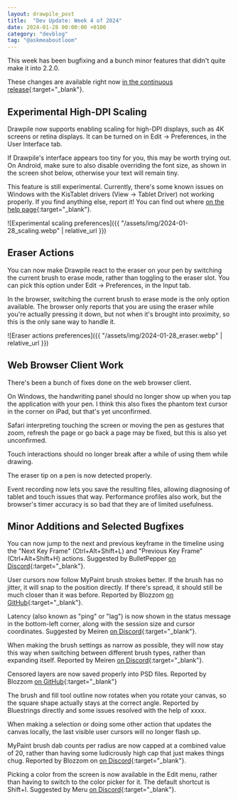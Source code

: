 ```yaml
---
layout: drawpile_post
title:  "Dev Update: Week 4 of 2024"
date: 2024-01-28 00:00:00 +0100
category: "devblog"
tag: "@askmeaboutloom"
---
```


This week has been bugfixing and a bunch minor features that didn't quite make it into 2.2.0.

These changes are available right now [in the continuous release](https://github.com/drawpile/Drawpile/releases/tag/continuous){:target="_blank"}.

## Experimental High-DPI Scaling

Drawpile now supports enabling scaling for high-DPI displays, such as 4K screens or retina displays. It can be turned on in Edit → Preferences, in the User Interface tab.

If Drawpile's interface appears too tiny for you, this may be worth trying out. On Android, make sure to also disable overriding the font size, as shown in the screen shot below, otherwise your text will remain tiny.

This feature is still experimental. Currently, there's some known issues on Windows with the KisTablet drivers (View → Tablet Driver) not working properly. If you find anything else, report it! You can find out where [on the help page](https://drawpile.net/help/){:target="_blank"}.

![Experimental scaling preferences]({{ "/assets/img/2024-01-28_scaling.webp" | relative_url }})

## Eraser Actions

You can now make Drawpile react to the eraser on your pen by switching the current brush to erase mode, rather than toggling to the eraser slot. You can pick this option under Edit → Preferences, in the Input tab.

In the browser, switching the current brush to erase mode is the only option available. The browser only reports that you are using the eraser while you're actually pressing it down, but not when it's brought into proximity, so this is the only sane way to handle it.

![Eraser actions preferences]({{ "/assets/img/2024-01-28_eraser.webp" | relative_url }})

## Web Browser Client Work

There's been a bunch of fixes done on the web browser client.

On Windows, the handwriting panel should no longer show up when you tap the application with your pen. I think this also fixes the phantom text cursor in the corner on iPad, but that's yet unconfirmed.

Safari interpreting touching the screen or moving the pen as gestures that zoom, refresh the page or go back a page may be fixed, but this is also yet unconfirmed.

Touch interactions should no longer break after a while of using them while drawing.

The eraser tip on a pen is now detected properly.

Event recording now lets you save the resulting files, allowing diagnosing of tablet and touch issues that way. Performance profiles also work, but the browser's timer accuracy is so bad that they are of limited usefulness.

## Minor Additions and Selected Bugfixes

You can now jump to the next and previous keyframe in the timeline using the "Next Key Frame" (Ctrl+Alt+Shift+L) and "Previous Key Frame" (Ctrl+Alt+Shift+H) actions. Suggested by BulletPepper [on Discord](https://drawpile.net/discord/){:target="_blank"}.

User cursors now follow MyPaint brush strokes better. If the brush has no jitter, it will snap to the position directly. If there's spread, it should still be much closer than it was before. Reported by Blozzom [on GitHub](https://github.com/drawpile/Drawpile/issues/1178){:target="_blank"}.

Latency (also known as "ping" or "lag") is now shown in the status message in the bottom-left corner, along with the session size and cursor coordinates. Suggested by Meiren [on Discord](https://drawpile.net/discord/){:target="_blank"}.

When making the brush settings as narrow as possible, they will now stay this way when switching between different brush types, rather than expanding itself. Reported by Meiren [on Discord](https://drawpile.net/discord/){:target="_blank"}.

Censored layers are now saved properly into PSD files. Reported by Blozzom [on GitHub](https://github.com/drawpile/Drawpile/issues/1178){:target="_blank"}

The brush and fill tool outline now rotates when you rotate your canvas, so the square shape actually stays at the correct angle. Reported by Bluestrings directly and some issues resolved with the help of xxxx.

When making a selection or doing some other action that updates the canvas locally, the last visible user cursors will no longer flash up.

MyPaint brush dab counts per radius are now capped at a combined value of 20, rather than having some ludicrously high cap that just makes things chug. Reported by Blozzom on [on Discord](https://drawpile.net/discord/){:target="_blank"}.

Picking a color from the screen is now available in the Edit menu, rather than having to switch to the color picker for it. The default shortcut is Shift+I. Suggested by Meru [on Discord](https://drawpile.net/discord/){:target="_blank"}.
